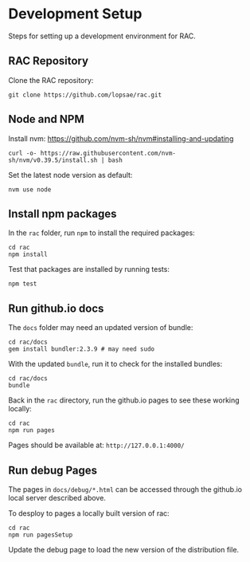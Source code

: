 Development Setup
=================

Steps for setting up a development environment for RAC.



RAC Repository
--------------
Clone the RAC repository:
```
git clone https://github.com/lopsae/rac.git
```



Node and NPM
------------
Install nvm:
https://github.com/nvm-sh/nvm#installing-and-updating
```
curl -o- https://raw.githubusercontent.com/nvm-sh/nvm/v0.39.5/install.sh | bash
```

Set the latest node version as default:
```
nvm use node
```



Install npm packages
--------------------
In the `rac` folder, run `npm` to install the required packages:
```
cd rac
npm install
```

Test that packages are installed by running tests:
```
npm test
```



Run github.io docs
------------------
The `docs` folder may need an updated version of bundle:
```
cd rac/docs
gem install bundler:2.3.9 # may need sudo
```

With the updated `bundle`, run it to check for the installed bundles:
```
cd rac/docs
bundle
```

Back in the `rac` directory, run the github.io pages to see these working locally:
```
cd rac
npm run pages
```

Pages should be available at: `http://127.0.0.1:4000/`



Run debug Pages
---------------
The pages in `docs/debug/*.html` can be accessed through the github.io local server described above.

To desploy to pages a locally built version of rac:
```
cd rac
npm run pagesSetup
```

Update the debug page to load the new version of the distribution file.

